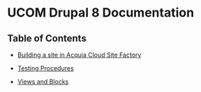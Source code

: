 # UCOM Drupal 8 Documentation

## Table of Contents

* [Building a site in Acquia Cloud Site Factory](BUILDING_SITE_IN_ACSF)

* [Testing Procedures](TESTING)

* [Views and Blocks](VIEWS_BLOCKS)
